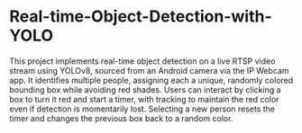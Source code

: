 ﻿# Real-time-Object-Detection-with-YOLO
#### 
This project implements real-time object detection on a live RTSP video stream using YOLOv8, sourced from an Android camera via the IP Webcam app. It identifies multiple people, assigning each a unique, randomly colored bounding box while avoiding red shades. Users can interact by clicking a box to turn it red and start a timer, with tracking to maintain the red color even if detection is momentarily lost. Selecting a new person resets the timer and changes the previous box back to a random color.
#### 
